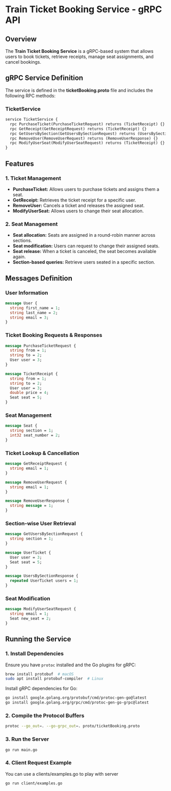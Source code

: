 # Train Ticket Booking Service - gRPC API

## Overview
The **Train Ticket Booking Service** is a gRPC-based system that allows users to book tickets, retrieve receipts, manage seat assignments, and cancel bookings.

## gRPC Service Definition
The service is defined in the **ticketBooking.proto** file and includes the following RPC methods:

### **TicketService**
```proto
service TicketService {
  rpc PurchaseTicket(PurchaseTicketRequest) returns (TicketReceipt) {}
  rpc GetReceipt(GetReceiptRequest) returns (TicketReceipt) {}
  rpc GetUsersBySection(GetUsersBySectionRequest) returns (UsersBySectionResponse) {}
  rpc RemoveUser(RemoveUserRequest) returns (RemoveUserResponse) {}
  rpc ModifyUserSeat(ModifyUserSeatRequest) returns (TicketReceipt) {}
}
```

## Features
### **1. Ticket Management**
- **PurchaseTicket:** Allows users to purchase tickets and assigns them a seat.
- **GetReceipt:** Retrieves the ticket receipt for a specific user.
- **RemoveUser:** Cancels a ticket and releases the assigned seat.
- **ModifyUserSeat:** Allows users to change their seat allocation.

### **2. Seat Management**
- **Seat allocation:** Seats are assigned in a round-robin manner across sections.
- **Seat modification:** Users can request to change their assigned seats.
- **Seat release:** When a ticket is canceled, the seat becomes available again.
- **Section-based queries:** Retrieve users seated in a specific section.

## Messages Definition

### **User Information**
```proto
message User {
  string first_name = 1;
  string last_name = 2;
  string email = 3;
}
```

### **Ticket Booking Requests & Responses**
```proto
message PurchaseTicketRequest {
  string from = 1;
  string to = 2;
  User user = 3;
}

message TicketReceipt {
  string from = 1;
  string to = 2;
  User user = 3;
  double price = 4;
  Seat seat = 5;
}
```

### **Seat Management**
```proto
message Seat {
  string section = 1;
  int32 seat_number = 2;
}
```

### **Ticket Lookup & Cancellation**
```proto
message GetReceiptRequest {
  string email = 1;
}

message RemoveUserRequest {
  string email = 1;
}

message RemoveUserResponse {
  string message = 1;
}
```

### **Section-wise User Retrieval**
```proto
message GetUsersBySectionRequest {
  string section = 1;
}

message UserTicket {
  User user = 3;
  Seat seat = 5;
}

message UsersBySectionResponse {
  repeated UserTicket users = 1;
}
```

### **Seat Modification**
```proto
message ModifyUserSeatRequest {
  string email = 1;
  Seat new_seat = 2;
}
```

## Running the Service
### **1. Install Dependencies**
Ensure you have `protoc` installed and the Go plugins for gRPC:
```sh
brew install protobuf  # macOS
sudo apt install protobuf-compiler  # Linux
```

Install gRPC dependencies for Go:
```sh
go install google.golang.org/protobuf/cmd/protoc-gen-go@latest
go install google.golang.org/grpc/cmd/protoc-gen-go-grpc@latest
```

### **2. Compile the Protocol Buffers**
```sh
protoc --go_out=. --go-grpc_out=. proto/ticketBooking.proto
```

### **3. Run the Server**
```sh
go run main.go
```

### **4. Client Request Example**
You can use a clients/examples.go to play with server
```sh
go run client/examples.go
```

